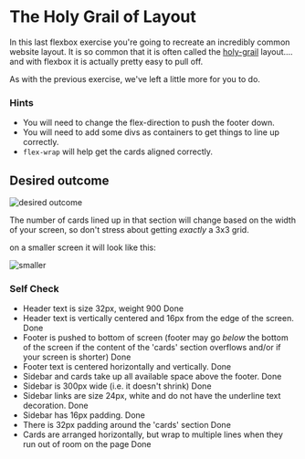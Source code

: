 # The Holy Grail of Layout

In this last flexbox exercise you're going to recreate an incredibly common website layout. It is so common that it is often called the [holy-grail](https://www.google.com/search?q=holy+grail+layout&tbm=isch&sclient=img) layout.... and with flexbox it is actually pretty easy to pull off.

As with the previous exercise, we've left a little more for you to do.

### Hints
- You will need to change the flex-direction to push the footer down.
- You will need to add some divs as containers to get things to line up correctly. 
- `flex-wrap` will help get the cards aligned correctly.

## Desired outcome

![desired outcome](./desired-outcome.png)

The number of cards lined up in that section will change based on the width of your screen, so don't stress about getting _exactly_ a 3x3 grid.

on a smaller screen it will look like this:

![smaller](./desired-outcome-smaller.png)

### Self Check
- Header text is size 32px, weight 900 Done
- Header text is vertically centered and 16px from the edge of the screen. Done 
- Footer is pushed to bottom of screen (footer may go _below_ the bottom of the screen if the content of the 'cards' section overflows and/or if your screen is shorter) Done
- Footer text is centered horizontally and vertically. Done
- Sidebar and cards take up all available space above the footer. Done
- Sidebar is 300px wide (i.e. it doesn't shrink) Done
- Sidebar links are size 24px, white and do not have the underline text decoration. Done
- Sidebar has 16px padding. Done 
- There is 32px padding around the 'cards' section Done
- Cards are arranged horizontally, but wrap to multiple lines when they run out of room on the page Done
